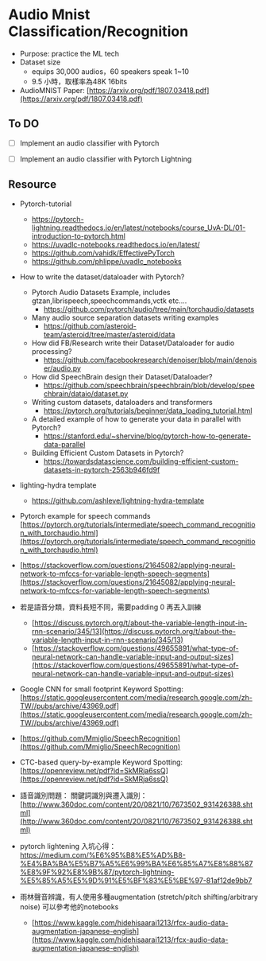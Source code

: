 # Audio Mnist Classification/Recognition

- Purpose: practice the ML tech
- Dataset size
    - equips 30,000 audios，60 speakers speak 1~10
    - 9.5  小時，取樣率為48K 16bits
- AudioMNIST Paper: [https://arxiv.org/pdf/1807.03418.pdf](https://arxiv.org/pdf/1807.03418.pdf)


## To DO 
- [ ] Implement an audio classifier with Pytorch 
- [ ] Implement an audio classifier with Pytorch Lightning 



## Resource

- Pytorch-tutorial
    - https://pytorch-lightning.readthedocs.io/en/latest/notebooks/course_UvA-DL/01-introduction-to-pytorch.html
    - https://uvadlc-notebooks.readthedocs.io/en/latest/
    - https://github.com/vahidk/EffectivePyTorch
    - https://github.com/phlippe/uvadlc_notebooks

- How to write the dataset/dataloader with Pytorch?
    - Pytorch Audio Datasets Example, includes gtzan,librispeech,speechcommands,vctk etc....
        - https://github.com/pytorch/audio/tree/main/torchaudio/datasets 
    - Many audio source separation datasets writing examples
        - https://github.com/asteroid-team/asteroid/tree/master/asteroid/data 
    - How did FB/Research write their Dataset/Dataloader for audio processing? 
        -  https://github.com/facebookresearch/denoiser/blob/main/denoiser/audio.py
    - How did SpeechBrain design their Dataset/Dataloader?
        - https://github.com/speechbrain/speechbrain/blob/develop/speechbrain/dataio/dataset.py
    - Writing custom datasets, dataloaders and transformers
        - https://pytorch.org/tutorials/beginner/data_loading_tutorial.html  
    - A detailed example of how to generate your data in parallel with Pytorch?
        - https://stanford.edu/~shervine/blog/pytorch-how-to-generate-data-parallel  
    - Building Efficient Custom Datasets in Pytorch?
        - https://towardsdatascience.com/building-efficient-custom-datasets-in-pytorch-2563b946fd9f

- lighting-hydra template
    - https://github.com/ashleve/lightning-hydra-template
- Pytorch example for speech commands
    [https://pytorch.org/tutorials/intermediate/speech_command_recognition_with_torchaudio.html](https://pytorch.org/tutorials/intermediate/speech_command_recognition_with_torchaudio.html)
    
- [https://stackoverflow.com/questions/21645082/applying-neural-network-to-mfccs-for-variable-length-speech-segments](https://stackoverflow.com/questions/21645082/applying-neural-network-to-mfccs-for-variable-length-speech-segments)
- 若是語音分類，資料長短不同，需要padding 0 再丟入訓練
    - [https://discuss.pytorch.org/t/about-the-variable-length-input-in-rnn-scenario/345/13](https://discuss.pytorch.org/t/about-the-variable-length-input-in-rnn-scenario/345/13)
    - [https://stackoverflow.com/questions/49655891/what-type-of-neural-network-can-handle-variable-input-and-output-sizes](https://stackoverflow.com/questions/49655891/what-type-of-neural-network-can-handle-variable-input-and-output-sizes)
- Google CNN for small footprint Keyword Spotting: [https://static.googleusercontent.com/media/research.google.com/zh-TW//pubs/archive/43969.pdf](https://static.googleusercontent.com/media/research.google.com/zh-TW//pubs/archive/43969.pdf)
- [https://github.com/Mmiglio/SpeechRecognition](https://github.com/Mmiglio/SpeechRecognition)
- CTC-based query-by-example Keyword Spotting: [https://openreview.net/pdf?id=SkMRja6ssQ](https://openreview.net/pdf?id=SkMRja6ssQ)
- 語音識別問題： 關鍵詞識別與遷入識別：[http://www.360doc.com/content/20/0821/10/7673502_931426388.shtml](http://www.360doc.com/content/20/0821/10/7673502_931426388.shtml)

- pytorch lightening 入坑心得：https://medium.com/%E6%95%B8%E5%AD%B8-%E4%BA%BA%E5%B7%A5%E6%99%BA%E6%85%A7%E8%88%87%E8%9F%92%E8%9B%87/pytorch-lightning-%E5%85%A5%E5%9D%91%E5%BF%83%E5%BE%97-81af12de9bb7

- 雨林聲音辨識，有人使用多種augmentation (stretch/pitch shifting/arbitrary noise)
可以參考他的notebooks
    - [https://www.kaggle.com/hidehisaarai1213/rfcx-audio-data-augmentation-japanese-english](https://www.kaggle.com/hidehisaarai1213/rfcx-audio-data-augmentation-japanese-english)
